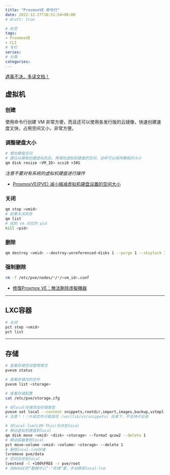 ```yaml
---
title: "ProxmoxVE 命令行"
date: 2022-12-27T16:51:54+08:00
# draft: true

# 标签
tags:
- ProxmoxVE
- CLI
# 专栏
series:
# 分类
categories:
---
```


[遇事不决，多读文档！](https://pve.proxmox.com/pve-docs/index.html)

## 虚拟机

### 创建
使用命令行创建 VM 非常方便，而且还可以使用各发行版的云镜像，快速创建速度又快，占用空间又小，非常方便。
<script src="https://gist.github.com/Cuile/6e42bea498355d5cafaacfa66981daf9.js"></script>

### 调整硬盘大小
```bash
# 增加硬盘空间
# 建议从模板创建虚拟机后，再增加虚拟机硬盘的空间，这样可以保持模板的大小
qm disk resize <VM_ID> scsi0 +30G
```
*注意不要对有系统的虚拟机硬盘进行操作*
- [ProxmoxVE(PVE) 减小缩减虚拟机硬盘设置的空间大小](https://mayanpeng.cn/archives/158.html#google_vignette)

### 关闭
```bash
qm stop <vmid>
# 如果关闭失败
qm list
# 找到 vm 对应的 pid
kill <pid>
```

### 删除
```bash
qm destroy <vmid> --destroy-unreferenced-disks 1 --purge 1 --skiplock 1
```

### 强制删除
```bash
rm -f /etc/pve/nodes/*/*/<vm_id>.conf
```
- [修復Proxmox VE：無法刪除虛擬機器](https://blog.pulipuli.info/2014/08/proxmox-ve-fix-proxmox-ve-destroy.html#postcataproxmox-ve-fix-proxmox-ve-destroy.html0_anchor2)

---
## LXC容器

```bash
# 关闭
pct stop <vmid>
pct list
```

---
## 存储

```bash
# 查看存储空间使用情况
pvesm status

# 查看存储内的文件
pvesm list <storage>

# 查看存储配置
cat /etc/pve/storage.cfg

# 给local存储添加存储类型
pvesm set local --content snippets,rootdir,import,images,backup,vztmpl,iso
# 注意！！！片段文件只能放在 /var/lib/vz/snippets/ 目录下，不支持子目录

# 将local-lvm(LVM-Thin)合并到local
# 移动虚拟机硬盘到local
qm disk move <vmid> <disk> <storage> --format qcow2 --delete 1
# 移动容器卷到local
pct move-volume <vmid> <volume> <storage> --delete 1
# 删除local-lvm存储
lvremove pve/data
# 空间合并到local
lvextend -l +100%FREE -r pve/root
# 在WebUI的“数据中心”-"存储"里，手动移除local-lvm
```